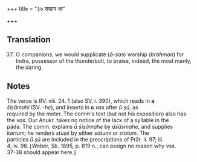 +++
title = "३७ सखाय आ"

+++
## Translation
37. O companions, we would supplicate (*ā-śas*) worship (*bráhman*) for  
Indra, possessor of the thunderbolt, to praise, indeed, the most manly,  
the daring.

## Notes
The verse is RV. viii. 24. 1 (also SV. i. 390), which reads in **a**  
*śiṣāmahi* (SV. *-he*), and inserts in **c** *vas* after *ū ṣú*, as  
required by the meter. The comm's text (but not his exposition) also has  
the *vas*. Our Anukr. takes no notice of the lack of a syllable in the  
pāda. The comm. explains *ā́ śiṣāmahe* by *āśāsmahe*, and supplies  
*kartum;* he renders *stuṣé* by either *stāumi* or *stotum*. The  
particles *ū ṣú* are included in the prescriptions of Prāt. ii. 97; iii.  
4; iv. 98. ⌊Weber, *Sb.* 1895, p. 819 n., can assign no reason why vss.  
37-38 should appear here.⌋
